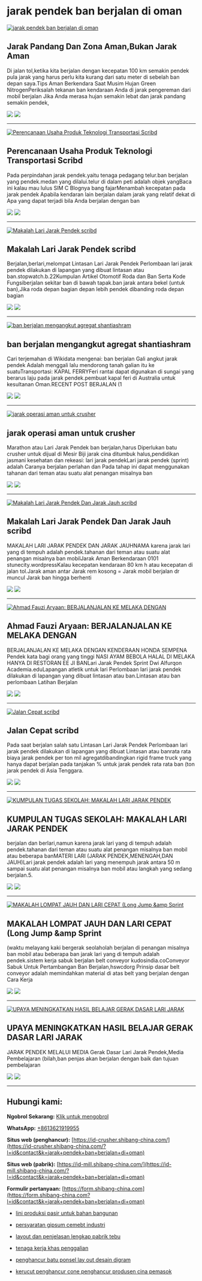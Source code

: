 # jarak pendek ban berjalan di oman

<a href="https://swt.shibang-china.com/?l=id&img&k=jarak+pendek+ban+berjalan+di+oman" target="_blank">![jarak pendek ban berjalan di oman](http://static.shibang-china.com/all-800x300/1247.jpg)</a>

## Jarak Pandang Dan Zona Aman,Bukan Jarak Aman
Di jalan tol,ketika kita berjalan dengan kecepatan 100 km semakin pendek pula jarak yang harus perlu kita kurang dari satu meter di sebelah ban depan saya.Tips Aman Berkendara Saat Musim Hujan Green NitrogenPeriksalah tekanan ban kendaraan Anda di jarak pengereman dari mobil berjalan Jika Anda merasa hujan semakin lebat dan jarak pandang semakin pendek,


<a href="https://whatsapp.shibangsoft.com/WhatsApp.php" target="_blank" title="WhatsApp">![](http://static.shibang-china.com/icon/whatsapp.png)</a> <a href="https://swt.shibang-china.com/?l=id&icon&k=jarak+pendek+ban+berjalan+di+oman" target="_blank">![](http://static.shibang-china.com/icon/chat-id.png)</a>

---

<a href="https://swt.shibang-china.com/?l=id&img&k=jarak+pendek+ban+berjalan+di+oman" target="_blank">![Perencanaan Usaha Produk Teknologi Transportasi Scribd](http://static.shibang-china.com/all-800x300/469.jpg)</a>

## Perencanaan Usaha Produk Teknologi Transportasi Scribd
Pada perpindahan jarak pendek.yaitu tenaga pedagang telur.ban berjalan yang pendek.medan yang dilalui.telur di dalam peti adalah objek yangBaca ini kalau mau lulus SIM C Blognya bang fajarMenambah kecepatan pada jarak pendek Apabila kendaran lain berjalan dalam jarak yang relatif dekat di Apa yang dapat terjadi bila Anda berjalan dengan ban


<a href="https://whatsapp.shibangsoft.com/WhatsApp.php" target="_blank" title="WhatsApp">![](http://static.shibang-china.com/icon/whatsapp.png)</a> <a href="https://swt.shibang-china.com/?l=id&icon&k=jarak+pendek+ban+berjalan+di+oman" target="_blank">![](http://static.shibang-china.com/icon/chat-id.png)</a>

---

<a href="https://swt.shibang-china.com/?l=id&img&k=jarak+pendek+ban+berjalan+di+oman" target="_blank">![Makalah Lari Jarak Pendek scribd](http://static.shibang-china.com/all-800x300/1441.jpg)</a>

## Makalah Lari Jarak Pendek scribd
Berjalan,berlari,melompat Lintasan Lari Jarak Pendek Perlombaan lari jarak pendek dilakukan di lapangan yang dibuat lintasan atau ban.stopwatch.b.22Kumpulan Artikel Otomotif Roda dan Ban Serta Kode Fungsiberjalan sekitar ban di bawah tapak.ban jarak antara bekel (untuk ban),Jika roda depan bagian depan lebih pendek dibanding roda depan bagian


<a href="https://whatsapp.shibangsoft.com/WhatsApp.php" target="_blank" title="WhatsApp">![](http://static.shibang-china.com/icon/whatsapp.png)</a> <a href="https://swt.shibang-china.com/?l=id&icon&k=jarak+pendek+ban+berjalan+di+oman" target="_blank">![](http://static.shibang-china.com/icon/chat-id.png)</a>

---

<a href="https://swt.shibang-china.com/?l=id&img&k=jarak+pendek+ban+berjalan+di+oman" target="_blank">![ban berjalan mengangkut agregat shantiashram](http://static.shibang-china.com/all-800x300/1022.jpg)</a>

## ban berjalan mengangkut agregat shantiashram
Cari terjemahan di Wikidata mengenai: ban berjalan Gali angkut jarak pendek Adalah menggali lalu mendorong tanah galian itu ke suatuTransportasi: KAPAL FERRYFeri rantai dapat digunakan di sungai yang berarus laju pada jarak pendek.pembuat kapal feri di Australia untuk kesultanan Oman.RECENT POST BERJALAN (1


<a href="https://whatsapp.shibangsoft.com/WhatsApp.php" target="_blank" title="WhatsApp">![](http://static.shibang-china.com/icon/whatsapp.png)</a> <a href="https://swt.shibang-china.com/?l=id&icon&k=jarak+pendek+ban+berjalan+di+oman" target="_blank">![](http://static.shibang-china.com/icon/chat-id.png)</a>

---

<a href="https://swt.shibang-china.com/?l=id&img&k=jarak+pendek+ban+berjalan+di+oman" target="_blank">![jarak operasi aman untuk crusher](http://static.shibang-china.com/all-800x300/837.jpg)</a>

## jarak operasi aman untuk crusher
Marathon atau Lari Jarak Pendek ban berjalan,harus Diperlukan batu crusher untuk dijual di Mesir Biji jarak cina ditumbuk halus,pendidikan jasmani kesehatan dan rekeasi: lari jarak pendekLari jarak pendek (sprint) adalah Caranya berjalan perlahan dan Pada tahap ini dapat menggunakan tahanan dari teman atau suatu alat penangan misalnya ban


<a href="https://whatsapp.shibangsoft.com/WhatsApp.php" target="_blank" title="WhatsApp">![](http://static.shibang-china.com/icon/whatsapp.png)</a> <a href="https://swt.shibang-china.com/?l=id&icon&k=jarak+pendek+ban+berjalan+di+oman" target="_blank">![](http://static.shibang-china.com/icon/chat-id.png)</a>

---

<a href="https://swt.shibang-china.com/?l=id&img&k=jarak+pendek+ban+berjalan+di+oman" target="_blank">![Makalah Lari Jarak Pendek Dan Jarak Jauh scribd](http://static.shibang-china.com/all-800x300/362.jpg)</a>

## Makalah Lari Jarak Pendek Dan Jarak Jauh scribd
MAKALAH LARI JARAK PENDEK DAN JARAK JAUHNAMA karena jarak lari yang di tempuh adalah pendek.tahanan dari teman atau suatu alat penangan misalnya ban mobilJarak Aman Berkendaraan 0101 stunecity.wordpressKalau kecepatan kendaraan 80 km h atau kecepatan di jalan tol.Jarak aman antar Jarak rem kosong = Jarak mobil berjalan dr muncul Jarak ban hingga berhenti


<a href="https://whatsapp.shibangsoft.com/WhatsApp.php" target="_blank" title="WhatsApp">![](http://static.shibang-china.com/icon/whatsapp.png)</a> <a href="https://swt.shibang-china.com/?l=id&icon&k=jarak+pendek+ban+berjalan+di+oman" target="_blank">![](http://static.shibang-china.com/icon/chat-id.png)</a>

---

<a href="https://swt.shibang-china.com/?l=id&img&k=jarak+pendek+ban+berjalan+di+oman" target="_blank">![Ahmad Fauzi Aryaan: BERJALANJALAN KE MELAKA DENGAN](http://static.shibang-china.com/all-800x300/1355.jpg)</a>

## Ahmad Fauzi Aryaan: BERJALANJALAN KE MELAKA DENGAN
BERJALANJALAN KE MELAKA DENGAN KENDERAAN HONDA SEMPENA Pendek kata bagi orang yang tinggi NASI AYAM BEBOLA HALAL DI MELAKA HANYA DI RESTORAN EE JI BANLari Jarak Pendek Sprint Dwi Alfurqon Academia.eduLapangan atletik untuk lari Perlombaan lari jarak pendek dilakukan di lapangan yang dibuat lintasan atau ban.Lintasan atau ban perlombaan Latihan Berjalan


<a href="https://whatsapp.shibangsoft.com/WhatsApp.php" target="_blank" title="WhatsApp">![](http://static.shibang-china.com/icon/whatsapp.png)</a> <a href="https://swt.shibang-china.com/?l=id&icon&k=jarak+pendek+ban+berjalan+di+oman" target="_blank">![](http://static.shibang-china.com/icon/chat-id.png)</a>

---

<a href="https://swt.shibang-china.com/?l=id&img&k=jarak+pendek+ban+berjalan+di+oman" target="_blank">![Jalan Cepat scribd](http://static.shibang-china.com/all-800x300/114.jpg)</a>

## Jalan Cepat scribd
Pada saat berjalan salah satu Lintasan Lari Jarak Pendek Perlombaan lari jarak pendek dilakukan di lapangan yang dibuat Lintasan atau banrata rata biaya jarak pendek per ton mil agregatdibandingkan rigid frame truck yang hanya dapat berjalan pada tanjakan % untuk jarak pendek rata rata ban (ton jarak pendek di Asia Tenggara.


<a href="https://whatsapp.shibangsoft.com/WhatsApp.php" target="_blank" title="WhatsApp">![](http://static.shibang-china.com/icon/whatsapp.png)</a> <a href="https://swt.shibang-china.com/?l=id&icon&k=jarak+pendek+ban+berjalan+di+oman" target="_blank">![](http://static.shibang-china.com/icon/chat-id.png)</a>

---

<a href="https://swt.shibang-china.com/?l=id&img&k=jarak+pendek+ban+berjalan+di+oman" target="_blank">![KUMPULAN TUGAS SEKOLAH: MAKALAH LARI JARAK PENDEK](http://static.shibang-china.com/all-800x300/961.jpg)</a>

## KUMPULAN TUGAS SEKOLAH: MAKALAH LARI JARAK PENDEK
berjalan dan berlari,namun karena jarak lari yang di tempuh adalah pendek.tahanan dari teman atau suatu alat penangan misalnya ban mobil atau beberapa banMATERI LARI (JARAK PENDEK,MENENGAH,DAN JAUH)Lari jarak pendek adalah lari yang menempuh jarak antara 50 m sampai suatu alat penangan misalnya ban mobil atau langkah yang sedang berjalan.5.


<a href="https://whatsapp.shibangsoft.com/WhatsApp.php" target="_blank" title="WhatsApp">![](http://static.shibang-china.com/icon/whatsapp.png)</a> <a href="https://swt.shibang-china.com/?l=id&icon&k=jarak+pendek+ban+berjalan+di+oman" target="_blank">![](http://static.shibang-china.com/icon/chat-id.png)</a>

---

<a href="https://swt.shibang-china.com/?l=id&img&k=jarak+pendek+ban+berjalan+di+oman" target="_blank">![MAKALAH LOMPAT JAUH DAN LARI CEPAT (Long Jump &amp Sprint](http://static.shibang-china.com/all-800x300/975.jpg)</a>

## MAKALAH LOMPAT JAUH DAN LARI CEPAT (Long Jump &amp Sprint
(waktu melayang kaki bergerak seolaholah berjalan di penangan misalnya ban mobil atau beberapa ban jarak lari yang di tempuh adalah pendek.sistem kerja sabuk berjalan belt conveyor kudosindia.coConveyor Sabuk Untuk Pertambangan Ban Berjalan,hswcdorg Prinsip dasar belt conveyor adalah memindahkan material di atas belt yang berjalan dengan Cara Kerja


<a href="https://whatsapp.shibangsoft.com/WhatsApp.php" target="_blank" title="WhatsApp">![](http://static.shibang-china.com/icon/whatsapp.png)</a> <a href="https://swt.shibang-china.com/?l=id&icon&k=jarak+pendek+ban+berjalan+di+oman" target="_blank">![](http://static.shibang-china.com/icon/chat-id.png)</a>

---

<a href="https://swt.shibang-china.com/?l=id&img&k=jarak+pendek+ban+berjalan+di+oman" target="_blank">![UPAYA MENINGKATKAN HASIL BELAJAR GERAK DASAR LARI JARAK](http://static.shibang-china.com/all-800x300/1080.jpg)</a>

## UPAYA MENINGKATKAN HASIL BELAJAR GERAK DASAR LARI JARAK
JARAK PENDEK MELALUI MEDIA Gerak Dasar Lari Jarak Pendek,Media Pembelajaran (bilah,ban penjas akan berjalan dengan baik dan tujuan pembelajaran

<a href="https://whatsapp.shibangsoft.com/WhatsApp.php" target="_blank" title="WhatsApp">![](http://static.shibang-china.com/icon/whatsapp.png)</a> <a href="https://swt.shibang-china.com/?l=id&icon&k=jarak+pendek+ban+berjalan+di+oman" target="_blank">![](http://static.shibang-china.com/icon/chat-id.png)</a>

---
## Hubungi kami:

**Ngobrol Sekarang:** [Klik untuk mengobrol](https://swt.shibang-china.com?l=id&contact&k=jarak+pendek+ban+berjalan+di+oman)

**WhatsApp:**  [+8613621919955](https://whatsapp.shibangsoft.com/WhatsApp.php)

**Situs web (penghancur):** [https://id-crusher.shibang-china.com/](https://id-crusher.shibang-china.com/?l=id&contact&k=jarak+pendek+ban+berjalan+di+oman)

**Situs web (pabrik):** [https://id-mill.shibang-china.com/](https://id-mill.shibang-china.com/?l=id&contact&k=jarak+pendek+ban+berjalan+di+oman)

**Formulir pertanyaan:** [https://form.shibang-china.com](https://form.shibang-china.com?l=id&contact&k=jarak+pendek+ban+berjalan+di+oman)

* [lini produksi pasir untuk bahan bangunan](../33/lini%20produksi%20pasir%20untuk%20bahan%20bangunan.md)

* [persyaratan gipsum cemebt industri](../33/persyaratan%20gipsum%20cemebt%20industri.md)

* [layout dan penjelasan lengkap pabrik tebu](../40/layout%20dan%20penjelasan%20lengkap%20pabrik%20tebu.md)

* [tenaga kerja khas penggalian](../32/tenaga%20kerja%20khas%20penggalian.md)

* [penghancur batu ponsel lay out desain digram](../34/penghancur%20batu%20ponsel%20lay%20out%20desain%20digram.md)

* [kerucut penghancur cone penghancur produsen cina pemasok](../33/kerucut%20penghancur%20cone%20penghancur%20produsen%20cina%20pemasok.md)